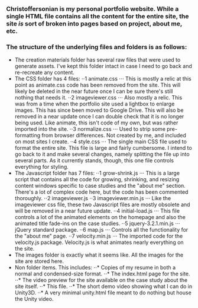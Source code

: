 ### Christoffersonian is my personal portfolio website. While a single HTML file contains all the content for the entire site, the site *is* sort of broken into pages based on project, about me, etc.

### The structure of the underlying files and folders is as follows:

* The creation materials folder has several raw files that were used to generate assets. I've kept this folder intact in case I need to go back and re-recreate any content.
* The CSS folder has 4 files:
⋅⋅1 animate.css
⋅⋅⋅ This is mostly a relic at this point as animate.css code has been removed from the site. This will likely be deleted in the near future once I can be sure there's still nothing that needs it.
⋅⋅2 imageviewer.css
⋅⋅⋅ Also mostly a relic. This was from a time when the portfolio site used a lightbox to enlarge images. This has since been moved to Google Drive. This will also be removed in a near update once I can double check that it is no longer being used. Like animate, this isn't code of my own, but was rather imported into the site.
⋅⋅3 normalize.css
⋅⋅⋅ Used to strip some pre-formatting from browser differences. Not created by me, and included on most sites I create.
⋅⋅4 style.css
⋅⋅⋅ The single main CSS file used to format the entire site. This file is large and fairly cumbersome. I intend to go back to it and make several changes, namely splitting the file up into several parts. As it currently stands, though, this one file controls everything for styling.
* The Javascript folder has 7 files:
⋅⋅1 grow-shrink.js
⋅⋅⋅ This is a large script that contains all the code for growing, shrinking, and resizing content windows specific to case studies and the "about me" section. There's a lot of complex code here, but the code has been commented thoroughly.
⋅⋅2 imageviewer.js
⋅⋅3 imageviewer.min.js
⋅⋅⋅ Like the imageviewer css file, these two Javascript files are mostly obsolete and will be removed in a near future update.
⋅⋅4 initial-load.js
⋅⋅⋅ This file controls a lot of the animated elements on the homepage and also the animated title fade-ins on the case studies.
⋅⋅5 jquery-3.2.1.min.js
⋅⋅⋅ jQuery standard package.
⋅⋅6 map.js
⋅⋅⋅ Controls all the functionality for the "about me" page.
⋅⋅7 velocity.min.js
⋅⋅⋅ The imported code for the velocity.js package. Velocity.js is what animates nearly everything on the site.
* The images folder is exactly what it seems like. All the images for the site are stored here.
* Non folder items. This includes:
⋅⋅* Copies of my resume in both a normal and condensed-size format.
⋅⋅* The index.html page for the site.
⋅⋅* The video preview for the site available on the case study about the site itself.
⋅⋅* This file.
⋅⋅* The short demo video showing what I can do in Unity3D.
⋅⋅* A very minimal unity.html file meant to do nothing but house the Unity video.
